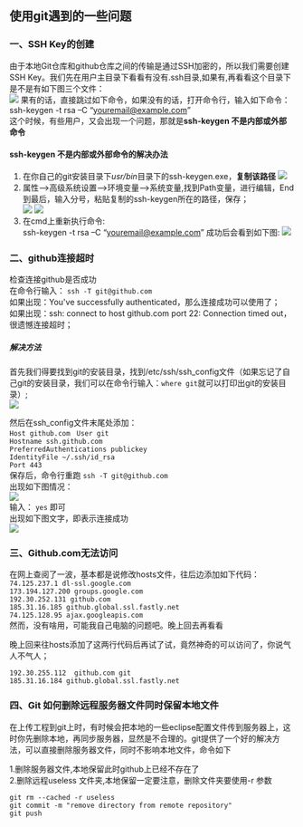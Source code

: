 ## 使用git遇到的一些问题<br>
### 一、SSH Key的创建
由于本地Git仓库和github仓库之间的传输是通过SSH加密的，所以我们需要创建SSH Key。我们先在用户主目录下看看有没有.ssh目录,如果有,再看看这个目录下是不是有如下图三个文件：<br>
![](https://i.imgur.com/HaOeaEo.png)
果有的话，直接跳过如下命令，如果没有的话，打开命令行，输入如下命令：<br>
    ssh-keygen  -t rsa –C “youremail@example.com”<br>
这个时候，有些用户，又会出现一个问题，那就是**ssh-keygen 不是内部或外部命令**<br>
#### ssh-keygen 不是内部或外部命令的解决办法
1. 在你自己的git安装目录下*usr/bin*目录下的ssh-keygen.exe，**复制该路径**
![](https://i.imgur.com/isYDs1h.png)<br>
2. 属性-->高级系统设置-->环境变量-->系统变量,找到Path变量，进行编辑，End到最后，输入分号，粘贴复制的ssh-keygen所在的路径，保存；<br>
![](https://i.imgur.com/yQbay4k.png)
![](https://i.imgur.com/sRUKUSw.png)
3. 在cmd上重新执行命令:<br>
    ssh-keygen  -t rsa –C “youremail@example.com”
成功后会看到如下图:
![](https://i.imgur.com/q5EfOiK.png)

### 二、github连接超时<br>
检查连接github是否成功  
在命令行输入：   `ssh -T git@github.com`  
如果出现：You've successfully authenticated，那么连接成功可以使用了；  
如果出现：ssh: connect to host github.com port 22: Connection timed out，很遗憾连接超时；  

##### 解决方法
首先我们得要找到git的安装目录，找到/etc/ssh/ssh_config文件（如果忘记了自己git的安装目录，我们可以在命令行输入：`where git`就可以打印出git的安装目录）;<br>
![](https://i.imgur.com/XmVFspc.png)  

然后在ssh_config文件末尾处添加：<br>
	`Host github.com `
	`User git`  
	`Hostname ssh.github.com`  
	`PreferredAuthentications publickey`  
	`IdentityFile ~/.ssh/id_rsa`  
	`Port 443`  
保存后，命令行重跑 `ssh -T git@github.com`  
出现如下图情况：  
![](https://i.imgur.com/VdlicvC.png)  
输入： `yes` 即可  
出现如下图文字，即表示连接成功  
![](https://i.imgur.com/JqMRAAr.png)

### 三、Github.com无法访问
在网上查阅了一波，基本都是说修改hosts文件，往后边添加如下代码：<br>
    `74.125.237.1 dl-ssl.google.com`<br>
	`173.194.127.200 groups.google.com`<br>
	`192.30.252.131 github.com`<br>
	`185.31.16.185 github.global.ssl.fastly.net`<br>
	`74.125.128.95 ajax.googleapis.com`<br>
然而，没有啥用，可能我自己电脑的问题吧。晚上回去再看看<br>

晚上回来往hosts添加了这两行代码后再试了试，竟然神奇的可以访问了，你说气人不气人；<br>

	192.30.255.112  github.com git
	185.31.16.184 github.global.ssl.fastly.net

### 四、Git 如何删除远程服务器文件同时保留本地文件
在上传工程到git上时，有时候会把本地的一些eclipse配置文件传到服务器上，这时你先删除本地，再同步服务器，显然是不合理的。git提供了一个好的解决方法，可以直接删除服务器文件，同时不影响本地文件，命令如下<br>

1.删除服务器文件,本地保留此时github上已经不存在了<br>
2.删除远程useless 文件夹,本地保留一定要注意，删除文件夹要使用-r 参数<br>

	git rm --cached -r useless
	git commit -m "remove directory from remote repository"
	git push



